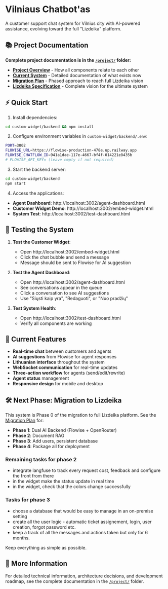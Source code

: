 # Vilniaus Chatbot'as

A customer support chat system for Vilnius city with AI-powered assistance, evolving toward the full "Lizdeika" platform.

## 📚 Project Documentation

**Complete project documentation is in the [`/project/`](./project/) folder:**

- **[Project Overview](./project/README.md)** - How all components relate to each other
- **[Current System](./project/current-system.md)** - Detailed documentation of what exists now  
- **[Migration Plan](./project/migration-plan.md)** - Phased approach to reach full Lizdeika vision
- **[Lizdeika Specification](./project/moonshot_spec.md)** - Complete vision for the ultimate system

## ⚡ Quick Start

1. Install dependencies:
```bash
cd custom-widget/backend && npm install
```

2. Configure environment variables in `custom-widget/backend/.env`:
```bash
PORT=3002
FLOWISE_URL=https://flowise-production-478e.up.railway.app
FLOWISE_CHATFLOW_ID=941a1dae-117e-4667-bf4f-014221e8435b
# FLOWISE_API_KEY= (leave empty if not required)
```

3. Start the backend server:
```bash
cd custom-widget/backend
npm start
```

4. Access the applications:
- **Agent Dashboard**: http://localhost:3002/agent-dashboard.html
- **Customer Widget Demo**: http://localhost:3002/embed-widget.html
- **System Test**: http://localhost:3002/test-dashboard.html

## 🧪 Testing the System

1. **Test the Customer Widget**:
   - Open http://localhost:3002/embed-widget.html
   - Click the chat bubble and send a message
   - Message should be sent to Flowise for AI suggestion

2. **Test the Agent Dashboard**:
   - Open http://localhost:3002/agent-dashboard.html  
   - See conversations appear in the queue
   - Click a conversation to see AI suggestions
   - Use "Siųsti kaip yra", "Redaguoti", or "Nuo pradžių"

3. **Test System Health**:
   - Open http://localhost:3002/test-dashboard.html
   - Verify all components are working

## 🚀 Current Features

- **Real-time chat** between customers and agents
- **AI suggestions** from Flowise for agent responses  
- **Lithuanian interface** throughout the system
- **WebSocket communication** for real-time updates
- **Three-action workflow** for agents (send/edit/rewrite)
- **Agent status** management
- **Responsive design** for mobile and desktop

## 🛠️ Next Phase: Migration to Lizdeika

This system is Phase 0 of the migration to full Lizdeika platform. See the [Migration Plan](./project/migration-plan.md) for:

- **Phase 1**: Dual AI Backend (Flowise + OpenRouter)
- **Phase 2**: Document RAG
- **Phase 3**: Add users, persistent database
- **Phase 4**: Package all for deployment

### Remaining tasks for phase 2
- integrate langfuse to track every request cost, feedback and configure the front from there
- in the widget make the status update in real time
- in the widget, check that the colors change successfully

### Tasks for phase 3
- choose a database that would be easy to manage in an on-premise setting
- create all the user logic - automatic ticket assignement, login, user creation, forgot password etc.
- keep a track of all the messages and actions taken but only for 6 months. 

Keep everything as simple as possible. 


## 📖 More Information


For detailed technical information, architecture decisions, and development roadmap, see the complete documentation in the [`/project/`](./project/) folder.
